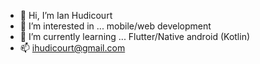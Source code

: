 - 👋 Hi, I’m Ian Hudicourt
- 👀 I’m interested in ... mobile/web development
- 🌱 I’m currently learning ... Flutter/Native android (Kotlin)
- 📫 ihudicourt@gmail.com

<!---
Hudilong/Hudilong is a ✨ special ✨ repository because its `README.md` (this file) appears on your GitHub profile.
You can click the Preview link to take a look at your changes.
--->
